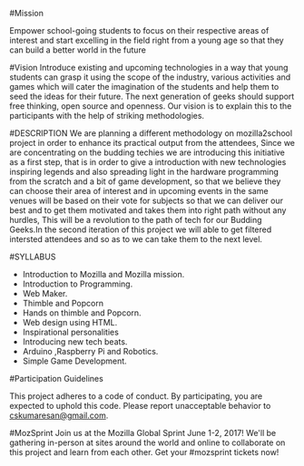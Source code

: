 #Mission

Empower school-going students to focus on their respective areas of interest and start excelling in the field right from a young age so that they can build a better world in the future

#Vision
Introduce existing and upcoming technologies in a way that young students can grasp it using the scope of the industry, various activities and games which will cater the imagination of the students and help them to seed the ideas for their future. The next generation of geeks should support free thinking, open source and openness. Our vision is to explain this to the participants with the help of striking methodologies. 

#DESCRIPTION
We are planning a different methodology on mozilla2school project in    order to enhance its practical output from the attendees, Since we are    concentrating on the budding techies we are introducing this  initiative   as a first step, that is in order to give a introduction  with new   technologies inspiring legends and also spreading light in  the hardware   programming from the scratch and a bit of game  development, so that we   believe they can choose their area of interest  and in upcoming events  in  the same venues will be based on their vote  for subjects so that we  can  deliver our best and to get them  motivated and takes them into  right  path without any hurdles, This  will be a revolution to the path  of tech  for our Budding Geeks.In the  second iteration of this project  we will  able to get filtered  intersted attendees and so as to we can  take them  to the next level.

#SYLLABUS
            
* Introduction to Mozilla and Mozilla mission.
* Introduction to Programming.           
* Web Maker.
* Thimble and Popcorn
* Hands on thimble and Popcorn.
* Web design using HTML.
* Inspirational personalities
* Introducing new tech beats.             
* Arduino ,Raspberry Pi and Robotics.
* Simple Game Development.


#Participation Guidelines

This project adheres to a code of conduct. By participating, you are expected to uphold this code. Please report unacceptable behavior to cskumaresan@gmail.com.

#MozSprint
Join us at the Mozilla Global Sprint June 1-2, 2017! We'll be gathering in-person at sites around the world and online to collaborate on this project and learn from each other. Get your #mozsprint tickets now!
